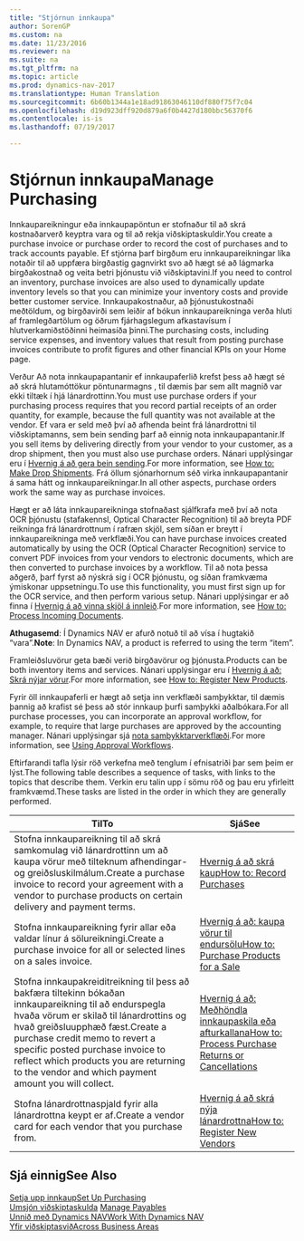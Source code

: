 ```yaml
---
title: "Stjórnun innkaupa"
author: SorenGP
ms.custom: na
ms.date: 11/23/2016
ms.reviewer: na
ms.suite: na
ms.tgt_pltfrm: na
ms.topic: article
ms.prod: dynamics-nav-2017
ms.translationtype: Human Translation
ms.sourcegitcommit: 6b60b1344a1e18ad91863046110df880f75f7c04
ms.openlocfilehash: d19d923dff920d879a6f0b4427d180bbc56370f6
ms.contentlocale: is-is
ms.lasthandoff: 07/19/2017

---
```


# <a name="manage-purchasing"></a><span data-ttu-id="44b3c-102">Stjórnun innkaupa</span><span class="sxs-lookup"><span data-stu-id="44b3c-102">Manage Purchasing</span></span>
<span data-ttu-id="44b3c-103">Innkaupareikningur eða innkaupapöntun er stofnaður til að skrá kostnaðarverð keyptra vara og til að rekja viðskiptaskuldir.</span><span class="sxs-lookup"><span data-stu-id="44b3c-103">You create a purchase invoice or purchase order to record the cost of purchases and to track accounts payable.</span></span> <span data-ttu-id="44b3c-104">Ef stjórna þarf birgðum eru innkaupareikningar líka notaðir til að uppfæra birgðastig gagnvirkt svo að hægt sé að lágmarka birgðakostnað og veita betri þjónustu við viðskiptavini.</span><span class="sxs-lookup"><span data-stu-id="44b3c-104">If you need to control an inventory, purchase invoices are also used to dynamically update inventory levels so that you can minimize your inventory costs and provide better customer service.</span></span> <span data-ttu-id="44b3c-105">Innkaupakostnaður, að þjónustukostnaði meðtöldum, og birgðavirði sem leiðir af bókun innkaupareikninga verða hluti af framlegðartölum og öðrum fjárhagslegum afkastavísum í hlutverkamiðstöðinni heimasíða þinni.</span><span class="sxs-lookup"><span data-stu-id="44b3c-105">The purchasing costs, including service expenses, and inventory values that result from posting purchase invoices contribute to profit figures and other financial KPIs on your Home page.</span></span>

<span data-ttu-id="44b3c-106">Verður Að nota innkaupapantanir ef innkaupaferlið krefst þess að hægt sé að skrá hlutamóttökur pöntunarmagns , til dæmis þar sem allt magnið var ekki tiltæk í hjá lánardrottinn.</span><span class="sxs-lookup"><span data-stu-id="44b3c-106">You must use purchase orders if your purchasing process requires that you record partial receipts of an order quantity, for example, because the full quantity was not available at the vendor.</span></span> <span data-ttu-id="44b3c-107">Ef vara er seld með því að afhenda beint frá lánardrottni til viðskiptamanns, sem bein sending þarf að einnig nota innkaupapantanir.</span><span class="sxs-lookup"><span data-stu-id="44b3c-107">If you sell items by delivering directly from your vendor to your customer, as a drop shipment, then you must also use purchase orders.</span></span> <span data-ttu-id="44b3c-108">Nánari upplýsingar eru í [Hvernig á að gera bein sending](sales-how-drop-shipment.md).</span><span class="sxs-lookup"><span data-stu-id="44b3c-108">For more information, see [How to: Make Drop Shipments](sales-how-drop-shipment.md).</span></span> <span data-ttu-id="44b3c-109">Frá öllum sjónarhornum séð virka innkaupapantanir á sama hátt og innkaupareikningar.</span><span class="sxs-lookup"><span data-stu-id="44b3c-109">In all other aspects, purchase orders work the same way as purchase invoices.</span></span>

<span data-ttu-id="44b3c-110">Hægt er að láta innkaupareikninga stofnaðast sjálfkrafa með því að nota OCR þjónustu (stafakennsl, Optical Character Recognition) til að breyta PDF reikninga frá lánardrottnum í rafræn skjöl, sem síðan er breytt í innkaupareikninga með verkflæði.</span><span class="sxs-lookup"><span data-stu-id="44b3c-110">You can have purchase invoices created automatically by using the OCR (Optical Character Recognition) service to convert PDF invoices from your vendors to electronic documents, which are then converted to purchase invoices by a workflow.</span></span> <span data-ttu-id="44b3c-111">Til að nota þessa aðgerð, þarf fyrst að nýskrá sig í OCR þjónustu, og síðan framkvæma ýmiskonar uppsetningu.</span><span class="sxs-lookup"><span data-stu-id="44b3c-111">To use this functionality, you must first sign up for the OCR service, and then perform various setup.</span></span> <span data-ttu-id="44b3c-112">Nánari upplýsingar er að finna í [Hvernig á að vinna skjöl á innleið](across-process-income-documents.md).</span><span class="sxs-lookup"><span data-stu-id="44b3c-112">For more information, see [How to: Process Incoming Documents](across-process-income-documents.md).</span></span>      

<span data-ttu-id="44b3c-113">**Athugasemd**: Í Dynamics NAV er afurð notuð til að vísa í hugtakið “vara”.</span><span class="sxs-lookup"><span data-stu-id="44b3c-113">**Note**: In Dynamics NAV, a product is referred to using the term “item”.</span></span>

<span data-ttu-id="44b3c-114">Framleiðsluvörur geta bæði verið birgðavörur og þjónusta.</span><span class="sxs-lookup"><span data-stu-id="44b3c-114">Products can be both inventory items and services.</span></span> <span data-ttu-id="44b3c-115">Nánari upplýsingar eru í [Hvernig á að: Skrá nýjar vörur](inventory-how-register-new-products.md).</span><span class="sxs-lookup"><span data-stu-id="44b3c-115">For more information, see [How to: Register New Products](inventory-how-register-new-products.md).</span></span>

<span data-ttu-id="44b3c-116">Fyrir öll innkaupaferli er hægt að setja inn verkflæði samþykktar, til dæmis þannig að krafist sé þess að stór innkaup þurfi samþykki aðalbókara.</span><span class="sxs-lookup"><span data-stu-id="44b3c-116">For all purchase processes, you can incorporate an approval workflow, for example, to require that large purchases are approved by the accounting manager.</span></span> <span data-ttu-id="44b3c-117">Nánari upplýsingar sjá [nota samþykktarverkflæði](across-how-use-approval-workflows.md).</span><span class="sxs-lookup"><span data-stu-id="44b3c-117">For more information, see [Using Approval Workflows](across-how-use-approval-workflows.md).</span></span>

<span data-ttu-id="44b3c-118">Eftirfarandi tafla lýsir röð verkefna með tenglum í efnisatriði þar sem þeim er lýst.</span><span class="sxs-lookup"><span data-stu-id="44b3c-118">The following table describes a sequence of tasks, with links to the topics that describe them.</span></span> <span data-ttu-id="44b3c-119">Verkin eru talin upp í sömu röð og þau eru yfirleitt framkvæmd.</span><span class="sxs-lookup"><span data-stu-id="44b3c-119">These tasks are listed in the order in which they are generally performed.</span></span>


|<span data-ttu-id="44b3c-120">Til</span><span class="sxs-lookup"><span data-stu-id="44b3c-120">To</span></span> |<span data-ttu-id="44b3c-121">Sjá</span><span class="sxs-lookup"><span data-stu-id="44b3c-121">See</span></span> |
|---|----|
|<span data-ttu-id="44b3c-122">Stofna innkaupareikning til að skrá samkomulag við lánardrottinn um að kaupa vörur með tilteknum afhendingar- og greiðsluskilmálum.</span><span class="sxs-lookup"><span data-stu-id="44b3c-122">Create a purchase invoice to record your agreement with a vendor to purchase products on certain delivery and payment terms.</span></span> |[<span data-ttu-id="44b3c-123">Hvernig á að skrá kaup</span><span class="sxs-lookup"><span data-stu-id="44b3c-123">How to: Record Purchases</span></span>](purchasing-how-record-purchases.md)|
|<span data-ttu-id="44b3c-124">Stofna innkaupareikning fyrir allar eða valdar línur á sölureikningi.</span><span class="sxs-lookup"><span data-stu-id="44b3c-124">Create a purchase invoice for all or selected lines on a sales invoice.</span></span>|[<span data-ttu-id="44b3c-125">Hvernig á að: kaupa vörur til endursölu</span><span class="sxs-lookup"><span data-stu-id="44b3c-125">How to: Purchase Products for a Sale</span></span>](purchasing-how-purchase-products-sale.md)|
|<span data-ttu-id="44b3c-126">Stofna innkaupakreiditreikning til þess að bakfæra tiltekinn bókaðan innkaupareikning til að endurspegla hvaða vörum er skilað til lánardrottins og hvað greiðsluupphæð fæst.</span><span class="sxs-lookup"><span data-stu-id="44b3c-126">Create a purchase credit memo to revert a specific posted purchase invoice to reflect which products you are returning to the vendor and which payment amount you will collect.</span></span>|[<span data-ttu-id="44b3c-127">Hvernig á að: Meðhöndla innkaupaskila eða afturkallana</span><span class="sxs-lookup"><span data-stu-id="44b3c-127">How to: Process Purchase Returns or Cancellations</span></span>](purchasing-how-process-purchase-returns-cancellations.md)|
|<span data-ttu-id="44b3c-128">Stofna lánardrottnaspjald fyrir alla lánardrottna keypt er af.</span><span class="sxs-lookup"><span data-stu-id="44b3c-128">Create a vendor card for each vendor that you purchase from.</span></span>|[<span data-ttu-id="44b3c-129">Hvernig á að skrá nýja lánardrottna</span><span class="sxs-lookup"><span data-stu-id="44b3c-129">How to: Register New Vendors</span></span>](purchasing-how-register-new-vendors.md)|

## <a name="see-also"></a><span data-ttu-id="44b3c-130">Sjá einnig</span><span class="sxs-lookup"><span data-stu-id="44b3c-130">See Also</span></span>
[<span data-ttu-id="44b3c-131">Setja upp innkaup</span><span class="sxs-lookup"><span data-stu-id="44b3c-131">Set Up Purchasing</span></span>](purchasing-setup-purchasing.md)  
<span data-ttu-id="44b3c-132">[Umsjón viðskiptaskulda](payables-manage-payables.md)  </span><span class="sxs-lookup"><span data-stu-id="44b3c-132">[Manage Payables](payables-manage-payables.md)  </span></span>  
[<span data-ttu-id="44b3c-133">Unnið með Dynamics NAV</span><span class="sxs-lookup"><span data-stu-id="44b3c-133">Work With Dynamics NAV</span></span>](ui-work-product.md)  
[<span data-ttu-id="44b3c-134">Yfir viðskiptasvið</span><span class="sxs-lookup"><span data-stu-id="44b3c-134">Across Business Areas</span></span>](ui-across-business-areas.md)

